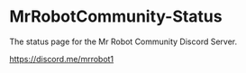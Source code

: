 # MrRobotCommunity-Status

The status page for the Mr Robot Community Discord Server.


https://discord.me/mrrobot1

